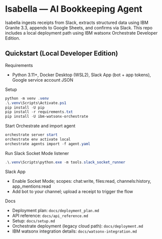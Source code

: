 # Isabella — AI Bookkeeping Agent

Isabella ingests receipts from Slack, extracts structured data using IBM Granite 3.3, appends to Google Sheets, and confirms via Slack. This repo includes a local deployment path using IBM watsonx Orchestrate Developer Edition.

## Quickstart (Local Developer Edition)

Requirements
- Python 3.11+, Docker Desktop (WSL2), Slack App (bot + app tokens), Google service account JSON

Setup
```powershell
python -m venv .venv
.\.venv\Scripts\Activate.ps1
pip install -U pip
pip install -r requirements.txt
pip install -U ibm-watsonx-orchestrate
```

Start Orchestrate and import agent
```powershell
orchestrate server start
orchestrate env activate local
orchestrate agents import -f agent.yaml
```

Run Slack Socket Mode listener
```powershell
.\.venv\Scripts\python.exe -m tools.slack_socket_runner
```

Slack App
- Enable Socket Mode; scopes: chat:write, files:read, channels:history, app_mentions:read
- Add bot to your channel; upload a receipt to trigger the flow

Docs
- Deployment plan: `docs/deployment_plan.md`
- API reference: `docs/api_reference.md`
- Setup: `docs/setup.md`
- Orchestrate deployment (legacy cloud path): `docs/deployment.md`
- IBM watsonx integration details: `docs/watsonx-integration.md` 